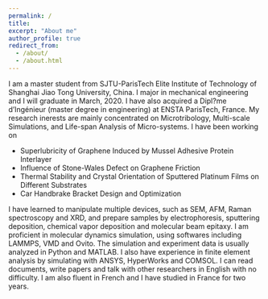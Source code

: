 ```yaml
---
permalink: /
title: 
excerpt: "About me"
author_profile: true
redirect_from: 
  - /about/
  - /about.html
---
```


I am a master student from SJTU-ParisTech Elite Institute of Technology of Shanghai Jiao Tong University, China. I major in mechanical engineering and I will graduate in March, 2020. I have also acquired a Dipl?me d’Ingénieur (master degree in engineering) at ENSTA ParisTech, France. My research inerests are mainly concentrated on Microtribology, Multi-scale Simulations, and Life-span Analysis of Micro-systems. I have been working on

 * Superlubricity of Graphene Induced by Mussel Adhesive Protein Interlayer
 * Influence of Stone-Wales Defect on Graphene Friction
 * Thermal Stability and Crystal Orientation of Sputtered Platinum Films on Different Substrates
 * Car Handbrake Bracket Design and Optimization

I have learned to manipulate multiple devices, such as SEM, AFM, Raman spectroscopy and XRD, and prepare samples by electrophoresis, sputtering deposition, chemical vapor deposition and molecular beam epitaxy. I am proficient in molecular dynamics simulation, using softwares including LAMMPS, VMD and Ovito. The simulation and experiment data is usually analyzed in Python and MATLAB. I also have experience in finite element analysis by simulating with ANSYS, HyperWorks and COMSOL. I can read documents, write papers and talk with other researchers in English with no difficulty. I am also fluent in French and I have studied in France for two years.
